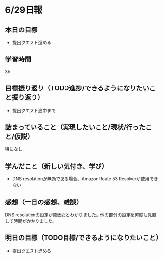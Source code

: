 # 6/29日報
## 本日の目標
- 提出クエスト進める
## 学習時間
3h
## 目標振り返り（TODO進捗/できるようになりたいこと振り返り）
- 提出クエスト途中まで
## 詰まっていること（実現したいこと/現状/行ったこと/仮説）
特になし
## 学んだこと（新しい気付き、学び）
- DNS resolutionが無効である場合、Amazon Route 53 Resolverが使用できない
## 感想（一日の感想、雑談）
DNS resolutionの設定が原因だとわかりました。他の部分の設定を何度も見直して時間がかかりました。
## 明日の目標（TODO目標/できるようになりたいこと）
- 提出クエスト進める
